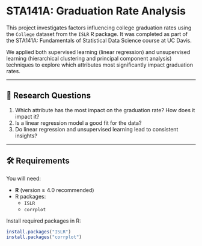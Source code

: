 # STA141A: Graduation Rate Analysis

This project investigates factors influencing college graduation rates using the `College` dataset from the `ISLR` R package. It was completed as part of the STA141A: Fundamentals of Statistical Data Science course at UC Davis.

We applied both supervised learning (linear regression) and unsupervised learning (hierarchical clustering and principal component analysis) techniques to explore which attributes most significantly impact graduation rates.

---

## 📌 Research Questions

1. Which attribute has the most impact on the graduation rate? How does it impact it?
2. Is a linear regression model a good fit for the data?
3. Do linear regression and unsupervised learning lead to consistent insights?

---

## 🛠 Requirements

You will need:

- **R** (version ≥ 4.0 recommended)
- R packages:
  - `ISLR`
  - `corrplot`

Install required packages in R:

```r
install.packages("ISLR")
install.packages("corrplot")

